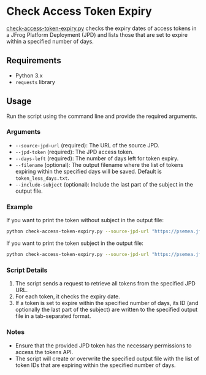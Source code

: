 
# Check Access Token Expiry

[check-access-token-expiry.py](check-access-token-expiry.py) checks the expiry dates of access tokens in a JFrog Platform Deployment (JPD) and lists 
those that are set to expire within a specified number of days. 

## Requirements

- Python 3.x
- `requests` library



## Usage

Run the script using the command line and provide the required arguments.

### Arguments

- `--source-jpd-url` (required): The URL of the source JPD.
- `--jpd-token` (required): The JPD access token.
- `--days-left` (required): The number of days left for token expiry.
- `--filename` (optional): The output filename where the list of tokens expiring within the specified days will be saved. Default is `token_less_days.txt`.
- `--include-subject` (optional): Include the last part of the subject in the output file.

### Example
If you want to print the token without subject in the output file:
```sh
python check-access-token-expiry.py --source-jpd-url "https://psemea.jfrog.io" --jpd-token "your_token" --days-left 30 --filename "token_less_30_days.txt"
```

If you want to print the token subject in the output file:
```sh
python check-access-token-expiry.py --source-jpd-url "https://psemea.jfrog.io" --jpd-token "your_token" --days-left 30 --filename "token_less_30_days.txt" --include-subject
```

### Script Details

1. The script sends a request to retrieve all tokens from the specified JPD URL.
2. For each token, it checks the expiry date.
3. If a token is set to expire within the specified number of days, its ID (and optionally the last part of the subject) are written to the specified output file in a tab-separated format.

### Notes

- Ensure that the provided JPD token has the necessary permissions to access the tokens API.
- The script will create or overwrite the specified output file with the list of token IDs that are expiring within the specified number of days.

